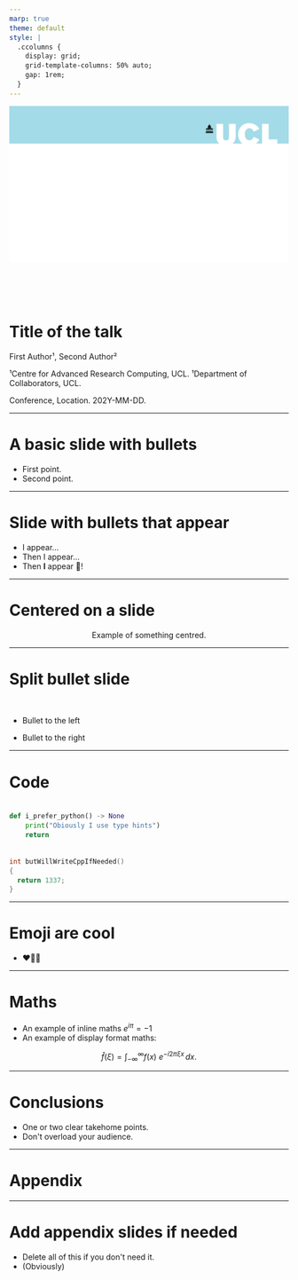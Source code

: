 ```yaml
---
marp: true
theme: default
style: |
  .ccolumns {
    display: grid;
    grid-template-columns: 50% auto;
    gap: 1rem;
  }
---
```


![bg fit](assets/ucl-banner.png)

<br/><br/><br/><!-- aesthetic vspace so the title isn't too close to the UCL banner -->

# Title of the talk

First Author¹, Second Author²

¹Centre for Advanced Research Computing, UCL.
¹Department of Collaborators, UCL.

Conference, Location. 202Y-MM-DD.

---

<!--
paginate: true
footer: F. Author, 202Y-MM-DD.
-->

# A basic slide with bullets

- First point.
- Second point.

---

# Slide with bullets that appear

* I appear...
* Then I appear...
* Then **I** appear 🎉!

---

# Centered on a slide

<center>

Example of something centred.

</center> 

---

# Split bullet slide

<br/>
<div class="ccolumns">
<div>

- Bullet to the left

</div>
<div>

- Bullet to the right

</div>

---

# Code

```py

def i_prefer_python() -> None
    print("Obiously I use type hints")
    return

```

```c++

int butWillWriteCppIfNeeded()
{
  return 1337;
}

```

---

# Emoji are cool

- ❤️🎉✅

---

# Maths

- An example of inline maths $e^{i\pi} = -1$
- An example of display format maths:

$$
\widehat{f}(\xi) = \int_{-\infty}^{\infty} f(x)\ e^{-i 2\pi \xi x}\,dx.
$$


---

# Conclusions

- One or two clear takehome points.
- Don't overload your audience.

---

# Appendix

---

# Add appendix slides if needed

- Delete all of this if you don't need it.
- (Obviously)